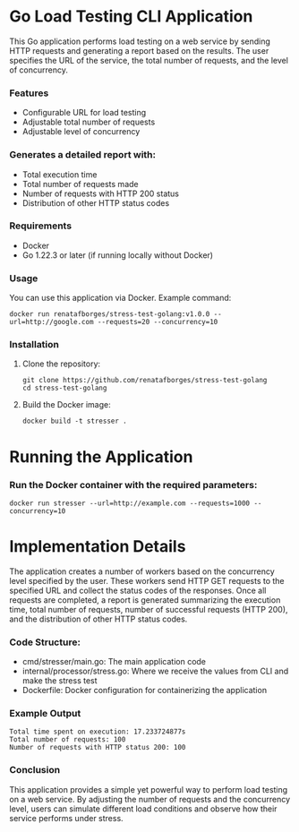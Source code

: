 <h1>Go Load Testing CLI Application</h1>
This Go application performs load testing on a web service by sending HTTP requests and generating a report based on the results. The user specifies the URL of the service, the total number of requests, and the level of concurrency.

### Features
- Configurable URL for load testing
- Adjustable total number of requests
- Adjustable level of concurrency

### Generates a detailed report with:
- Total execution time
- Total number of requests made
- Number of requests with HTTP 200 status
- Distribution of other HTTP status codes

### Requirements
- Docker
- Go 1.22.3 or later (if running locally without Docker)

### Usage
You can use this application via Docker. Example command:
````
docker run renatafborges/stress-test-golang:v1.0.0 --url=http://google.com --requests=20 --concurrency=10   
````

### Installation

1. Clone the repository:

    ````
    git clone https://github.com/renatafborges/stress-test-golang
    cd stress-test-golang
    ````


2. Build the Docker image:

    ````
    docker build -t stresser .
    ````

<h1>Running the Application</h1>

### Run the Docker container with the required parameters:

````
docker run stresser --url=http://example.com --requests=1000 --concurrency=10
````

<h1>Implementation Details</h1>

The application creates a number of workers based on the concurrency level specified by the user. These workers send HTTP GET requests to the specified URL and collect the status codes of the responses. Once all requests are completed, a report is generated summarizing the execution time, total number of requests, number of successful requests (HTTP 200), and the distribution of other HTTP status codes.

### Code Structure:
- cmd/stresser/main.go: The main application code
- internal/processor/stress.go: Where we receive the values from CLI and make the stress test
- Dockerfile: Docker configuration for containerizing the application

### Example Output
````
Total time spent on execution: 17.233724877s
Total number of requests: 100
Number of requests with HTTP status 200: 100
````

### Conclusion
This application provides a simple yet powerful way to perform load testing on a web service. By adjusting the number of requests and the concurrency level, users can simulate different load conditions and observe how their service performs under stress.
